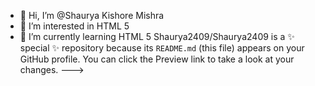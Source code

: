 - 👋 Hi, I’m @Shaurya Kishore Mishra
- 👀 I’m interested in HTML 5
- 🌱 I’m currently learning HTML 5
Shaurya2409/Shaurya2409 is a ✨ special ✨ repository because its `README.md` (this file) appears on your GitHub profile.
You can click the Preview link to take a look at your changes.
--->

